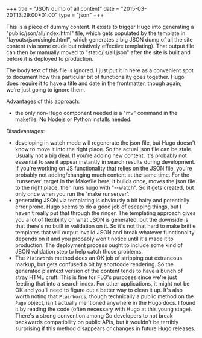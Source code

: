 +++
title = "JSON dump of all content"
date = "2015-03-20T13:29:00+01:00"
type = "json"
+++

This is a piece of dummy content. It exists to trigger Hugo into
generating a "public/json/all/index.html" file, which gets populated
by the template in "layouts/json/single.html", which generates a big
JSON dump of all the site content (via some crude but relatively
effective templating). That output file can then by manually moved to
"static/js/all.json" after the site is built and before it is deployed
to production.

The body text of this file is ignored. I just put it in here as
a convenient spot to document how this particular bit of functionality
goes together. Hugo does require it to have a title and date
in the frontmatter, though again, we're just going to ignore them.

Advantages of this approach:

* the only non-Hugo component needed is a "mv" command in the
  makefile. No Nodejs or Python installs needed.

Disadvantages:

* developing in watch mode will regenerate the json file, but Hugo
  doesn't know to move it into the right place. So the actual json
  file can be stale. Usually not a big deal. If you're adding new
  content, it's probably not essential to see it appear instantly in
  search results during development. If you're working on JS
  functionality that relies on the JSON file, you're probably not
  adding/changing much content at the same time. For the 'runserver'
  target in the Makefile here, it builds once, moves the json file
	to the right place, then runs hugo with "--watch". So it gets
  created, but only once when you run the 'make runserver'.
* generating JSON via templating is obviously a bit hairy and
  potentially error prone. Hugo seems to do a good job of escaping
  things, but I haven't really put that through the ringer. The
  templating approach gives you a lot of flexibility on what JSON is
  generated, but the downside is that there's no built in validation
  on it. So it's not that hard to make brittle templates that will
  output invalid JSON and break whatever functionality depends on it
  and you probably won't notice until it's made it to production. The
  deployment process ought to include some kind of JSON validation
  step to help catch those problems.
* The `PlainWords` method does an OK job of stripping out extraneous
  markup, but gets confused a bit by shortcode rendering. So the
  generated plaintext version of the content tends to have a bunch of
  stray HTML cruft. This is fine for FLG's purposes since we're just
  feeding that into a search index. For other applications, it might
  not be OK and you'll need to figure out a better way to clean it
  up. It's also worth noting that `PlainWords`, though technically a
  public method on the `Page` object, isn't actually mentioned
  anywhere in the Hugo docs. I found it by reading the code (often
  necessary with Hugo at this young stage). There's a strong
  convention among Go developers to not break backwards compatibility
  on public APIs, but it wouldn't be terribly surprising if this
  method disappears or changes in future Hugo releases.

